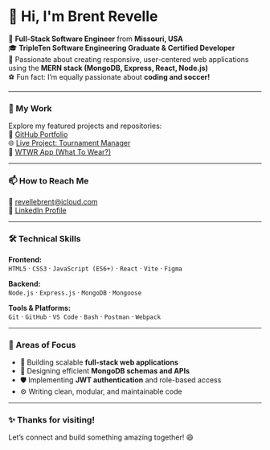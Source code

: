 # 👋 Hi, I'm Brent Revelle

🎯 **Full-Stack Software Engineer** from **Missouri, USA**  
🎓 **TripleTen Software Engineering Graduate & Certified Developer**  
🧠 Passionate about creating responsive, user-centered web applications using the **MERN stack (MongoDB, Express, React, Node.js)**  
⚽ Fun fact: I’m equally passionate about **coding and soccer!**

---

### 💼 My Work
Explore my featured projects and repositories:  
🔗 [GitHub Portfolio](https://github.com/revellebrent?tab=repositories)  
🌐 [Live Project: Tournament Manager](https://revellebrent.github.io/tournament-manager/)  
🧥 [WTWR App (What To Wear?)](https://github.com/revellebrent/se_project_react)

---

### 📫 How to Reach Me
📧 [revellebrent@icloud.com](mailto:revellebrent@icloud.com)  
🔗 [LinkedIn Profile](https://www.linkedin.com/in/brent-revelle-9549b535a/)  

---

### 🛠️ Technical Skills

**Frontend:**  
`HTML5` · `CSS3` · `JavaScript (ES6+)` · `React` · `Vite` · `Figma`

**Backend:**  
`Node.js` · `Express.js` · `MongoDB` · `Mongoose`

**Tools & Platforms:**  
`Git` · `GitHub` · `VS Code` · `Bash` · `Postman` · `Webpack`  

---

### 🌱 Areas of Focus
- 🔧 Building scalable **full-stack web applications**  
- 🧩 Designing efficient **MongoDB schemas and APIs**  
- 🛡️ Implementing **JWT authentication** and role-based access  
- ⚙️ Writing clean, modular, and maintainable code

---

### ✨ Thanks for visiting!
Let’s connect and build something amazing together! 😄  

